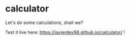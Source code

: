 # calculator
Let's do some calculations, shall we?

Test it live here: https://javierdev98.github.io/calculator/ !